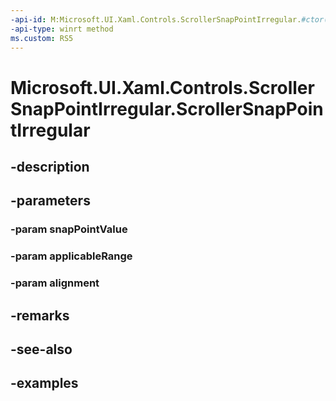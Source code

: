 ```yaml
---
-api-id: M:Microsoft.UI.Xaml.Controls.ScrollerSnapPointIrregular.#ctor(System.Double,System.Double,Microsoft.UI.Xaml.Controls.ScrollerSnapPointAlignment)
-api-type: winrt method
ms.custom: RS5
---
```


<!-- Method syntax.
public ScrollerSnapPointIrregular.ScrollerSnapPointIrregular(Double snapPointValue, Double applicableRange, ScrollerSnapPointAlignment alignment)
-->

# Microsoft.UI.Xaml.Controls.ScrollerSnapPointIrregular.ScrollerSnapPointIrregular

## -description

## -parameters
### -param snapPointValue

### -param applicableRange

### -param alignment

## -remarks

## -see-also

## -examples

